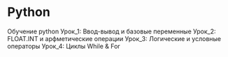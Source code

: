 # Python
Обучение python
Урок_1: Ввод-вывод и базовые переменные
Урок_2: FLOAT.INT и арфметические операции
Урок_3: Логические и условные операторы
Урок_4: Циклы While & For

